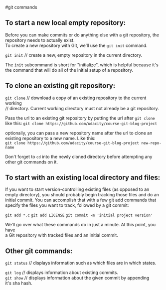 #git commands  

## To start a new local empty repository:  
Before you can make commits or do anything else with a git repository, the  
repository needs to actually exist.  
To create a new repository with Git, we'll use the `git init` command.  

`git init`  //  create a new, empty repository in the current directory.  

The `init` subcommand is short for "initialize", which is helpful because it's  
the command that will do all of the initial setup of a repository.  

## To clone an existing git repository:  
`git clone` // download a copy of an existing repository to the current working  
// directory. Current working directory must not already be a git repository.  

Pass the url to an existing git repository by putting the url after `git clone`  
like this: `git clone https://github.com/udacity/course-git-blog-project`  

optionally, you can pass a new repository name after the url to clone an  
existing repository to a new name. Like this:  
`git clone https://github.com/udacity/course-git-blog-project new-repo-name`  

Don't forget to `cd` into the newly cloned directory before attempting any  
other git commands on it.  

## To start with an existing local directory and files:  
If you want to start version-controlling existing files (as opposed to an  
empty directory), you should probably begin tracking those files and do an  
initial commit. You can accomplish that with a few git add commands that  
specify the files you want to track, followed by a git commit:  

`git add *.c`
`git add LICENSE`
`git commit -m 'initial project version'`

We’ll go over what these commands do in just a minute. At this point, you have  
a Git repository with tracked files and an initial commit.  

## Other git commands:  
`git status` // displays information such as which files are in which states.  

`git log` // displays information about existing commits.  
`git show` // displays information about the given commit by appending  
it's sha hash.  
